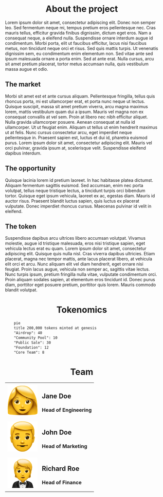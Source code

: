<div align="center">
    <h1>About the project</h1>
</div>

Lorem ipsum dolor sit amet, consectetur adipiscing elit. Donec non semper leo. Sed fermentum neque mi, tempus pretium eros pellentesque nec. Cras mauris tellus, efficitur gravida finibus dignissim, dictum eget eros. Nam a consequat neque, a eleifend nulla. Suspendisse ornare interdum augue id condimentum. Morbi porta, elit ut faucibus efficitur, lacus nisi faucibus metus, non tincidunt neque orci et risus. Sed quis mattis turpis. Ut venenatis dignissim sem, eu condimentum enim elementum non. Sed vitae ante sed ipsum malesuada ornare a porta enim. Sed at ante erat. Nulla cursus, arcu sit amet pretium placerat, tortor metus accumsan nulla, quis vestibulum massa augue et odio.

## The market

Morbi sit amet est et ante cursus aliquam. Pellentesque fringilla, tellus quis rhoncus porta, mi est ullamcorper erat, et porta nunc neque ut lectus. Quisque suscipit, massa sit amet pretium viverra, arcu magna maximus lorem, mattis vestibulum quam dui a ipsum. Mauris vel magna non ex consequat convallis at vel sem. Proin at libero nec nibh efficitur aliquet. Nulla gravida ullamcorper posuere. Aenean consequat at nulla id ullamcorper. Ut ut feugiat enim. Aliquam ut tellus ut enim hendrerit maximus ut at felis. Nunc cursus consectetur arcu, eget imperdiet neque pellentesque in. Praesent sapien est, luctus et dui id, pharetra euismod purus. Lorem ipsum dolor sit amet, consectetur adipiscing elit. Mauris vel orci pulvinar, gravida ipsum at, scelerisque velit. Suspendisse eleifend dapibus interdum.

## The opportunity

Quisque lacinia lorem id pretium laoreet. In hac habitasse platea dictumst. Aliquam fermentum sagittis euismod. Sed accumsan, enim nec porta volutpat, tellus neque tristique lectus, a tincidunt turpis orci bibendum tortor. Quisque eget ipsum vehicula, laoreet ex ac, egestas diam. Mauris id auctor risus. Praesent blandit luctus sapien, quis luctus ex placerat vulputate. Donec imperdiet rhoncus cursus. Maecenas pulvinar id velit in eleifend.

## The token

Suspendisse dapibus arcu ultrices libero accumsan volutpat. Vivamus molestie, augue id tristique malesuada, eros nisi tristique sapien, eget vehicula lectus erat eu quam. Lorem ipsum dolor sit amet, consectetur adipiscing elit. Quisque quis nulla nisl. Cras viverra dapibus ultricies. Etiam placerat, magna nec tempor mattis, ante lacus placerat libero, at vehicula elit orci et arcu. Nunc aliquam elit vel diam hendrerit, eget ornare nisi feugiat. Proin lacus augue, vehicula non semper ac, sagittis vitae lectus. Nunc turpis ipsum, pretium fringilla nulla vitae, vulputate condimentum orci. Proin aliquam sodales sapien, at elementum eros tincidunt id. Donec purus diam, porttitor eget posuere pretium, porttitor quis lorem. Mauris commodo blandit volutpat.

<div align="center">
    <h1>Tokenomics</h1>
</div>

```mermaid
    pie
    title 200,000 tokens minted at genesis
    "Airdrop": 40
    "Community Pool": 10
    "Public Sale": 30
    "Foundation": 12
    "Core Team": 8
```

<div align="center">
    <h1>Team</h1>
</div>

<table>
 <tr>
    <td>
        <img src="images/woman.png" style="width:100px">
    </td>
    <td>
        <h2>Jane Doe</h2>
        <h3>Head of Engineering</h3>
    </td>
 </tr>
 <tr>
    <td>
        <img src="images/man.png" style="width:100px">
    </td>
    <td>
        <h2>John Doe</h2>
        <h3>Head of Marketing</h3>
    </td>
 </tr>
  <tr>
    <td>
        <img src="images/man2.png" style="width:100px">
    </td>
    <td>
        <h2>Richard Roe</h2>
        <h3>Head of Finance</h3>
    </td>
 </tr>
</table>
